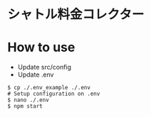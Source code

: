 # シャトル料金コレクター

# How to use
  * Update src/config
  * Update .env

```
$ cp ./.env_example ./.env
# Setup configuration on .env
$ nano ./.env
$ npm start
```
